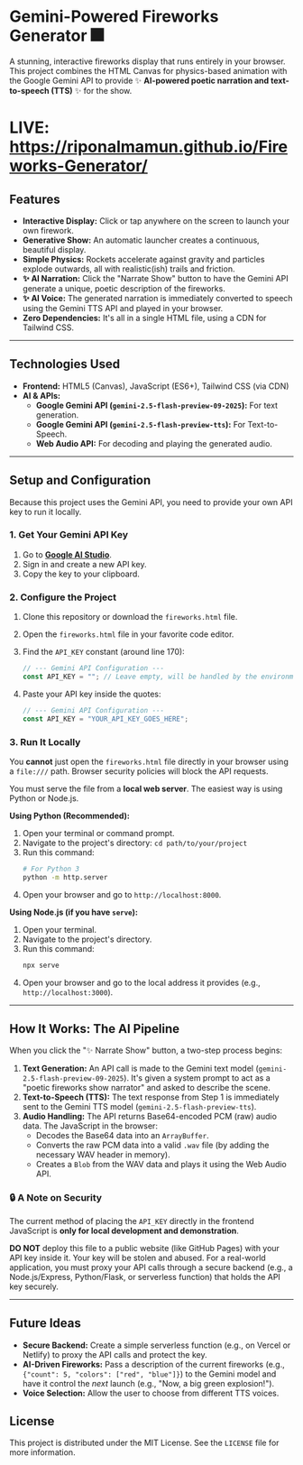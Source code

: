 # Gemini-Powered Fireworks Generator 🎆

A stunning, interactive fireworks display that runs entirely in your browser. This project combines the HTML Canvas for physics-based animation with the Google Gemini API to provide ✨ **AI-powered poetic narration and text-to-speech (TTS)** ✨ for the show.

# LIVE: https://riponalmamun.github.io/Fireworks-Generator/

## Features

* **Interactive Display:** Click or tap anywhere on the screen to launch your own firework.
* **Generative Show:** An automatic launcher creates a continuous, beautiful display.
* **Simple Physics:** Rockets accelerate against gravity and particles explode outwards, all with realistic(ish) trails and friction.
* **✨ AI Narration:** Click the "Narrate Show" button to have the Gemini API generate a unique, poetic description of the fireworks.
* **✨ AI Voice:** The generated narration is immediately converted to speech using the Gemini TTS API and played in your browser.
* **Zero Dependencies:** It's all in a single HTML file, using a CDN for Tailwind CSS.

---

## Technologies Used

* **Frontend:** HTML5 (Canvas), JavaScript (ES6+), Tailwind CSS (via CDN)
* **AI & APIs:**
    * **Google Gemini API (`gemini-2.5-flash-preview-09-2025`):** For text generation.
    * **Google Gemini API (`gemini-2.5-flash-preview-tts`):** For Text-to-Speech.
    * **Web Audio API:** For decoding and playing the generated audio.

---

## Setup and Configuration

Because this project uses the Gemini API, you need to provide your own API key to run it locally.

### 1. Get Your Gemini API Key

1.  Go to **[Google AI Studio](https://aistudio.google.com/app/apikey)**.
2.  Sign in and create a new API key.
3.  Copy the key to your clipboard.

### 2. Configure the Project

1.  Clone this repository or download the `fireworks.html` file.
2.  Open the `fireworks.html` file in your favorite code editor.
3.  Find the `API_KEY` constant (around line 170):

    ```javascript
    // --- Gemini API Configuration ---
    const API_KEY = ""; // Leave empty, will be handled by the environment
    ```

4.  Paste your API key inside the quotes:

    ```javascript
    // --- Gemini API Configuration ---
    const API_KEY = "YOUR_API_KEY_GOES_HERE";
    ```

### 3. Run It Locally

You **cannot** just open the `fireworks.html` file directly in your browser using a `file:///` path. Browser security policies will block the API requests.

You must serve the file from a **local web server**. The easiest way is using Python or Node.js.

**Using Python (Recommended):**
1.  Open your terminal or command prompt.
2.  Navigate to the project's directory: `cd path/to/your/project`
3.  Run this command:
    ```bash
    # For Python 3
    python -m http.server
    ```
4.  Open your browser and go to `http://localhost:8000`.

**Using Node.js (if you have `serve`):**
1.  Open your terminal.
2.  Navigate to the project's directory.
3.  Run this command:
    ```bash
    npx serve
    ```
4.  Open your browser and go to the local address it provides (e.g., `http://localhost:3000`).

---

## How It Works: The AI Pipeline

When you click the "✨ Narrate Show" button, a two-step process begins:

1.  **Text Generation:** An API call is made to the Gemini text model (`gemini-2.5-flash-preview-09-2025`). It's given a system prompt to act as a "poetic fireworks show narrator" and asked to describe the scene.
2.  **Text-to-Speech (TTS):** The text response from Step 1 is immediately sent to the Gemini TTS model (`gemini-2.5-flash-preview-tts`).
3.  **Audio Handling:** The API returns Base64-encoded PCM (raw) audio data. The JavaScript in the browser:
    * Decodes the Base64 data into an `ArrayBuffer`.
    * Converts the raw PCM data into a valid `.wav` file (by adding the necessary WAV header in memory).
    * Creates a `Blob` from the WAV data and plays it using the Web Audio API.

### 🔒 A Note on Security

The current method of placing the `API_KEY` directly in the frontend JavaScript is **only for local development and demonstration**.

**DO NOT** deploy this file to a public website (like GitHub Pages) with your API key inside it. Your key will be stolen and abused. For a real-world application, you must proxy your API calls through a secure backend (e.g., a Node.js/Express, Python/Flask, or serverless function) that holds the API key securely.

---

## Future Ideas

* **Secure Backend:** Create a simple serverless function (e.g., on Vercel or Netlify) to proxy the API calls and protect the key.
* **AI-Driven Fireworks:** Pass a description of the current fireworks (e.g., `{"count": 5, "colors": ["red", "blue"]}`) to the Gemini model and have it control the *next* launch (e.g., "Now, a big green explosion!").
* **Voice Selection:** Allow the user to choose from different TTS voices.

## License

This project is distributed under the MIT License. See the `LICENSE` file for more information.
